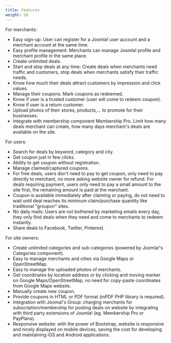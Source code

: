 ```yaml
---
title: Features
weight: 20
---
```


For merchants:

*   Easy sign-up: User can register for a Joomla! user account and a merchant account at the same time.
*   Easy profile management: Merchants can manage Joomla! profile and merchant profile in the same place.
*   Create unlimited deals.
*   Start and stop deals at any time: Create deals when merchants need traffic and customers, stop deals when merchants satisfy their traffic needs.
*   Know how much their deals attract customers by impression and click values.
*   Manage their coupons. Mark coupons as redeemed.
*   Know if user is a trusted customer (user will come to redeem coupon).
*   Know if user is a return customer.
*   Upload photos of their stores, products,... to promote for their businesses.
*   Integrate with membership component Membership Pro. Limit how many deals merchant can create, how many days merchant's deals are available on the site.

For users:

*   Search for deals by keyword, category and city.
*   Get coupon just in few clicks.
*   Ability to get coupon without registration.
*   Manage claimed/captured coupons.
*   For free deals, users don't need to pay to get coupon, only need to pay directly to merchant, no more asking website owner for refund. For deals requiring payment, users only need to pay a small amount to the site first, the remaining amount is paid at the merchant.
*   Coupon is available immediately after claiming or paying, do not need to wait until deal reaches its minimum claim/purchase quantity like traditional "groupon" sites.
*   No daily mails: Users are not bothered by marketing emails every day, they only find deals when they need and come to merchants to redeem instantly.
*   Share deals to Facebook, Twitter, Pinterest.

For site owners:

*   Create unlimited categories and sub-categories (powered by Joomla!'s Categories component).
*   Easy to manage merchants and cities via Google Maps or OpenStreetMap.
*   Easy to manage the uploaded photos of merchants.
*   Get coordinates by location address or by clicking and moving marker on Google Maps/OpenStreetMap, no need for copy-paste coordinates from Google Maps website.
*   Manually create new coupon.
*   Provide coupons in HTML or PDF format (mPDF PHP library is required).
*   Integration with Jooma!'s Group: charging merchants for subscription/membership for posting deals on website by integrating with third party extensions of Joomla! (eg. Membership Pro or PayPlans).
*   Responsive website: with the power of Bootstrap, website is responsive and nicely displayed on mobile devices, saving the cost for developing and maintaining iOS and Android applications.